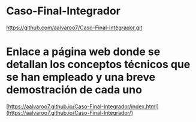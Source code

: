 # Caso-Final-Integrador
https://github.com/aalvaroo7/Caso-Final-Integrador.git

# Enlace a página web donde se detallan los conceptos técnicos que se han empleado y una breve demostración de cada uno

[https://aalvaroo7.github.io/Caso-Final-Integrador/index.html](https://aalvaroo7.github.io/Caso-Final-Integrador/)

